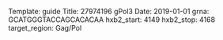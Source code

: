 Template: guide
Title: 27974196 gPol3
Date: 2019-01-01
grna: GCATGGGTACCAGCACACAA
hxb2_start: 4149
hxb2_stop: 4168
target_region: Gag/Pol
